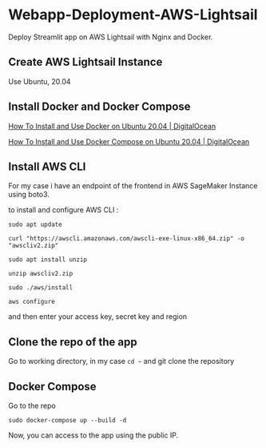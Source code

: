 # Webapp-Deployment-AWS-Lightsail

Deploy Streamlit app on AWS Lightsail with Nginx and Docker.

## Create AWS Lightsail Instance

Use Ubuntu, 20.04

## Install Docker and Docker Compose

[How To Install and Use Docker on Ubuntu 20.04 | DigitalOcean](https://www.digitalocean.com/community/tutorials/how-to-install-and-use-docker-on-ubuntu-20-04)

[How To Install and Use Docker Compose on Ubuntu 20.04 | DigitalOcean](https://www.digitalocean.com/community/tutorials/how-to-install-and-use-docker-compose-on-ubuntu-20-04)

## Install AWS CLI
For my case i have an endpoint of the frontend in AWS SageMaker Instance using boto3.

to install and configure AWS CLI : 

`sudo apt update`

`curl "https://awscli.amazonaws.com/awscli-exe-linux-x86_64.zip" -o "awscliv2.zip"`

`sudo apt install unzip`

`unzip awscliv2.zip`

`sudo ./aws/install`

`aws configure`

and then enter your access key, secret key and region

## Clone the repo of the app

Go to working directory, in my case `cd ~`  and git clone the repository

## Docker Compose

Go to the repo 

`sudo docker-compose up --build -d`



Now, you can access to the app using the public IP.

